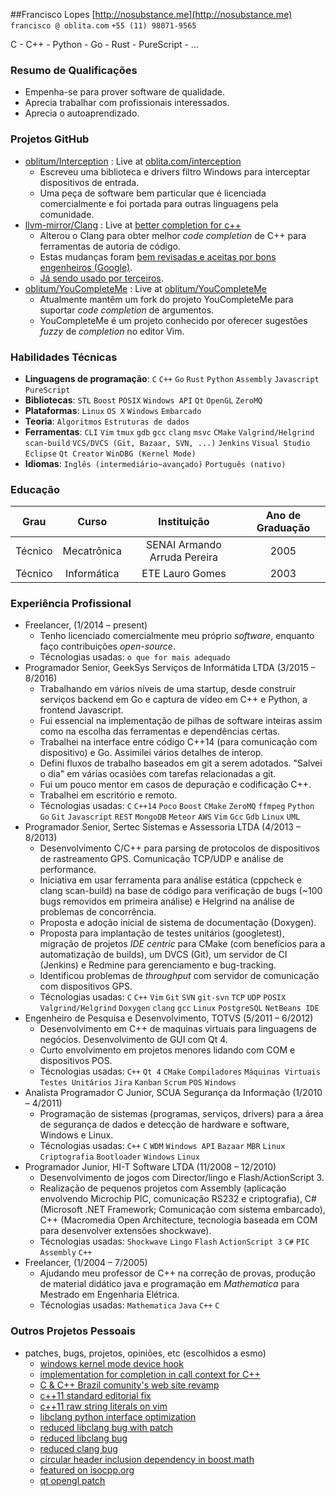 ##Francisco Lopes
[http://nosubstance.me](http://nosubstance.me) `francisco @ oblita.com` `+55 (11) 98071-9565`

C - C++ - Python - Go - Rust - PureScript - ...

### Resumo de Qualificações
* Empenha-se para prover software de qualidade.
* Aprecia trabalhar com profissionais interessados.
* Aprecia o autoaprendizado.

### Projetos GitHub
* [oblitum/Interception](http://github.com/oblitum/Interception) : Live at [oblita.com/interception](http://oblita.com/interception)
    - Escreveu uma biblioteca e drivers filtro Windows para interceptar dispositivos de entrada.
    - Uma peça de software bem particular que é licenciada comercialmente e foi portada para outras linguagens pela comunidade.
* [llvm-mirror/Clang](http://github.com/llvm-mirror/Clang) : Live at [better completion for c++](http://nosubstance.me/articles/2015-01-29-better-completion-for-cpp/)
    - Alterou o Clang para obter melhor _code completion_ de C++ para ferramentas de autoria de código.
    - Estas mudanças foram [bem revisadas e aceitas por bons engenheiros (Google)](http://reviews.llvm.org/D6880).
    - [Já sendo usado por terceiros](https://twitter.com/mjhutchinson/status/619546569025556480).
* [oblitum/YouCompleteMe](http://github.com/oblitum/YouCompleteMe) : Live at [oblitum/YouCompleteMe](https://github.com/oblitum/YouCompleteMe/)
    - Atualmente mantêm um fork do projeto YouCompleteMe para suportar _code completion_ de argumentos.
    - YouCompleteMe é um projeto conhecido por oferecer sugestões _fuzzy_ de _completion_ no editor Vim.

### Habilidades Técnicas
* **Linguagens de programação**: `C` `C++` `Go` `Rust` `Python` `Assembly` `Javascript` `PureScript` 
* **Bibliotecas**: `STL` `Boost` `POSIX` `Windows API` `Qt` `OpenGL` `ZeroMQ` 
* **Plataformas**: `Linux` `OS X` `Windows` `Embarcado` 
* **Teoria**: `Algoritmos` `Estruturas de dados` 
* **Ferramentas**: `CLI` `Vim` `tmux` `gdb` `gcc` `clang` `msvc` `CMake` `Valgrind/Helgrind` `scan-build` `VCS/DVCS (Git, Bazaar, SVN, ...)` `Jenkins` `Visual Studio` `Eclipse` `Qt Creator` `WinDBG (Kernel Mode)` 
* **Idiomas**: `Inglês (intermediário~avançado)` `Português (nativo)` 

### Educação
 Grau | Curso | Instituição | Ano de Graduação
:--:|:--:|:--:|:--:
Técnico | Mecatrônica | SENAI Armando Arruda Pereira | 2005
Técnico | Informática | ETE Lauro Gomes | 2003


### Experiência Profissional
* Freelancer,  (1/2014 – present)
    - Tenho licenciado comercialmente meu próprio _software_, enquanto faço contribuições _open-source_.
    - Técnologias usadas: `o que for mais adequado` 
* Programador Senior, GeekSys Serviços de Informátida LTDA (3/2015 – 8/2016)
    - Trabalhando em vários níveis de uma startup, desde construir serviços backend em Go e captura de vídeo em C++ e Python, a frontend Javascript.
    - Fui essencial na implementação de pilhas de software inteiras assim como na escolha das ferramentas e dependências certas.
    - Trabalhei na interface entre código C++14 (para comunicação com dispositivo) e Go. Assimilei vários detalhes de interop.
    - Defini fluxos de trabalho baseados em git a serem adotados. "Salvei o dia" em várias ocasiões com tarefas relacionadas a git.
    - Fui um pouco mentor em casos de depuração e codificação C++.
    - Trabalhei em escritório e remoto.
    - Técnologias usadas: `C` `C++14` `Poco` `Boost` `CMake` `ZeroMQ` `ffmpeg` `Python` `Go` `Git` `Javascript` `REST` `MongoDB` `Meteor` `AWS` `Vim` `Gcc` `Gdb` `Linux` `UML` 
* Programador Senior, Sertec Sistemas e Assessoria LTDA (4/2013 – 8/2013)
    - Desenvolvimento C/C++ para parsing de protocolos de dispositivos de rastreamento GPS. Comunicação TCP/UDP e análise de performance.
    - Iniciativa em usar ferramenta para análise estática (cppcheck e clang scan-build) na base de código para verificação de bugs (~100 bugs removidos em primeira análise) e Helgrind na análise de problemas de concorrência.
    - Proposta e adoção inicial de sistema de documentação (Doxygen).
    - Proposta para implantação de testes unitários (googletest), migração de projetos _IDE centric_ para CMake (com benefícios para a automatização de builds), um DVCS (Git), um servidor de CI (Jenkins) e Redmine para gerenciamento e bug-tracking.
    - Identificou problemas de _throughput_ com servidor de comunicação com  dispositivos GPS.
    - Técnologias usadas: `C` `C++` `Vim` `Git` `SVN` `git-svn` `TCP` `UDP` `POSIX` `Valgrind/Helgrind` `Doxygen` `clang` `gcc` `Linux` `PostgreSQL` `NetBeans IDE` 
* Engenheiro de Pesquisa e Desenvolvimento, TOTVS (5/2011 – 6/2012)
    - Desenvolvimento em C++ de maquinas virtuais para linguagens de negócios. Desenvolvimento de GUI com Qt 4.
    - Curto envolvimento em projetos menores lidando com COM e dispositivos POS.
    - Técnologias usadas: `C++` `Qt 4` `CMake` `Compiladores` `Máquinas Virtuais` `Testes Unitários` `Jira` `Kanban` `Scrum` `POS` `Windows` 
* Analista Programador C Junior, SCUA Segurança da Informação (1/2010 – 4/2011)
    - Programação de sistemas (programas, serviços, drivers) para a área de segurança de dados e detecção de hardware e software, Windows e Linux.
    - Técnologias usadas: `C++` `C` `WDM` `Windows API` `Bazaar` `MBR` `Linux` `Criptografia` `Bootloader` `Windows` `Linux` 
* Programador Junior, HI-T Software LTDA (11/2008 – 12/2010)
    - Desenvolvimento de jogos com Director/lingo e Flash/ActionScript 3.
    - Realização de pequenos projetos com Assembly (aplicação envolvendo Microchip PIC, comunicação RS232 e criptografia), C# (Microsoft .NET Framework; Comunicação com sistema embarcado), C++ (Macromedia Open Architecture, tecnologia baseada em COM para desenvolver extensões shockwave).
    - Técnologias usadas: `Shockwave` `Lingo` `Flash` `ActionScript 3` `C#` `PIC` `Assembly` `C++` 
* Freelancer,  (1/2004 – 7/2005)
    - Ajudando meu professor de C++ na correção de provas, produção de material didático java e programação em _Mathematica_ para Mestrado em Engenharia Elétrica.
    - Técnologias usadas: `Mathematica` `Java` `C++` `C` 

### Outros Projetos Pessoais
* patches, bugs, projetos, opiniões, etc (escolhidos a esmo)
    - [windows kernel mode device hook                      ](http://oblita.com/interception.html)
    - [implementation for completion in call context for C++](http://reviews.llvm.org/D6880)
    - [C &amp; C++ Brazil comunity's web site revamp        ](http://ccppbrasil.github.io/about/)
    - [c++11 standard editorial fix                         ](https://github.com/cplusplus/draft/pull/37)
    - [c++11 raw string literals on vim                     ](https://github.com/vim-jp/cpp-vim/pull/14)
    - [libclang python interface optimization               ](http://lists.llvm.org/pipermail/cfe-commits/Week-of-Mon-20120813/062759.html)
    - [reduced libclang bug with patch                      ](http://llvm.org/bugs/show_bug.cgi?id=13699)
    - [reduced libclang bug                                 ](http://llvm.org/bugs/show_bug.cgi?id=13616)
    - [reduced clang bug                                    ](http://llvm.org/bugs/show_bug.cgi?id=14486)
    - [circular header inclusion dependency in boost.math   ](https://svn.boost.org/trac/boost/ticket/7999)
    - [featured on isocpp.org                               ](http://isocpp.org/blog/2014/01/special-chars)
    - [qt opengl patch                                      ](https://bugreports.qt.io/browse/QTBUG-13503)







